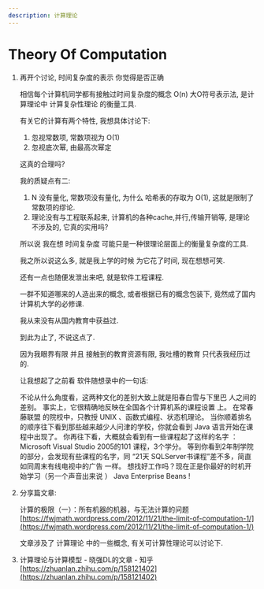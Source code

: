 ```yaml
---
description: 计算理论
---
```


# Theory Of Computation

1. 再开个讨论, 时间复杂度的表示 你觉得是否正确

   相信每个计算机同学都有接触过时间复杂度的概念 O\(n\) 大O符号表示法, 是计算理论中 计算复杂性理论 的衡量工具.

   有关它的计算有两个特性, 我想具体讨论下:

   1. 忽视常数项, 常数项视为 O\(1\)
   2. 忽视底次幂, 由最高次幂定

   这真的合理吗?

   我的质疑点有二:

   1. N 没有量化, 常数项没有量化, 为什么 哈希表的存取为 O\(1\), 这就是限制了常数项的缪论.
   2. 理论没有与工程联系起来, 计算机的各种cache,并行,传输开销等, 是理论不涉及的, 它真的实用吗?

   所以说 我在想 时间复杂度 可能只是一种很理论层面上的衡量复杂度的工具.

   我之所以说这么多, 就是我上学的时候 为它花了时间, 现在想想可笑.

   还有一点也随便发泄出来吧, 就是软件工程课程.

   一群不知道哪来的人造出来的概念, 或者根据已有的概念包装下, 竟然成了国内计算机大学的必修课.

   我从来没有从国内教育中获益过.

   到此为止了, 不说这点了.

   因为我眼界有限 并且 接触到的教育资源有限, 我吐槽的教育 只代表我经历过的.

   让我想起了之前看 软件随想录中的一句话:

   不论从什么角度看，这两种文化的差别大致上就是阳春白雪与下里巴 人之间的差别。 事实上，它很精确地反映在全国各个计算机系的课程设置 上。 在常春藤联盟 的院校中，只教授 UNIX 、函数式编程、状态机理论。 当你顺着排名的顺序往下看到那些越来越少人问津的学校，你就会看到 Java 语言开始在课程中出现了。 你再往下看，大概就会看到有一些课程起了这样的名字 ： Microsoft Visual Studio 2005的101 课程，3个学分。 等到你看到2年制学院的部分，会发现有些课程的名字，同 “21天 SQLServer书课程”差不多，简直如同周末有线电视中的广告 一样。 想找好工作吗？现在正是你最好的时机开始学习（另一个声音出来说 ） Java Enterprise Beans !

2. 分享篇文章:

   计算的极限（一）：所有机器的机器，与无法计算的问题 [https://fwjmath.wordpress.com/2012/11/21/the-limit-of-computation-1/](https://fwjmath.wordpress.com/2012/11/21/the-limit-of-computation-1/)

   文章涉及了 计算理论 中的一些概念, 有关可计算性理论可以讨论下.

3. 计算理论与计算模型 - 晓强DL的文章 - 知乎 [https://zhuanlan.zhihu.com/p/158121402](https://zhuanlan.zhihu.com/p/158121402)

